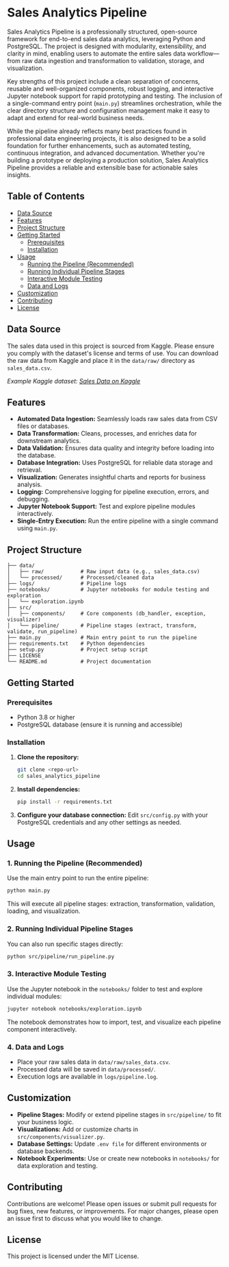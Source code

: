
# Sales Analytics Pipeline

Sales Analytics Pipeline is a professionally structured, open-source framework for end-to-end sales data analytics, leveraging Python and PostgreSQL. The project is designed with modularity, extensibility, and clarity in mind, enabling users to automate the entire sales data workflow—from raw data ingestion and transformation to validation, storage, and visualization.

Key strengths of this project include a clean separation of concerns, reusable and well-organized components, robust logging, and interactive Jupyter notebook support for rapid prototyping and testing. The inclusion of a single-command entry point (`main.py`) streamlines orchestration, while the clear directory structure and configuration management make it easy to adapt and extend for real-world business needs.

While the pipeline already reflects many best practices found in professional data engineering projects, it is also designed to be a solid foundation for further enhancements, such as automated testing, continuous integration, and advanced documentation. Whether you're building a prototype or deploying a production solution, Sales Analytics Pipeline provides a reliable and extensible base for actionable sales insights.

## Table of Contents

- [Data Source](#data-source)
- [Features](#features)
- [Project Structure](#project-structure)
- [Getting Started](#getting-started)
  - [Prerequisites](#prerequisites)
  - [Installation](#installation)
- [Usage](#usage)
  - [Running the Pipeline (Recommended)](#1-running-the-pipeline-recommended)
  - [Running Individual Pipeline Stages](#2-running-individual-pipeline-stages)
  - [Interactive Module Testing](#3-interactive-module-testing)
  - [Data and Logs](#4-data-and-logs)
- [Customization](#customization)
- [Contributing](#contributing)
- [License](#license)

## Data Source

The sales data used in this project is sourced from Kaggle. Please ensure you comply with the dataset's license and terms of use. You can download the raw data from Kaggle and place it in the `data/raw/` directory as `sales_data.csv`.

*Example Kaggle dataset: [Sales Data on Kaggle](https://www.kaggle.com/datasets)*

## Features

- **Automated Data Ingestion:** Seamlessly loads raw sales data from CSV files or databases.
- **Data Transformation:** Cleans, processes, and enriches data for downstream analytics.
- **Data Validation:** Ensures data quality and integrity before loading into the database.
- **Database Integration:** Uses PostgreSQL for reliable data storage and retrieval.
- **Visualization:** Generates insightful charts and reports for business analysis.
- **Logging:** Comprehensive logging for pipeline execution, errors, and debugging.
- **Jupyter Notebook Support:** Test and explore pipeline modules interactively.
- **Single-Entry Execution:** Run the entire pipeline with a single command using `main.py`.

## Project Structure
```
├── data/
│   ├── raw/            # Raw input data (e.g., sales_data.csv)
│   └── processed/      # Processed/cleaned data
├── logs/               # Pipeline logs
├── notebooks/          # Jupyter notebooks for module testing and exploration
│   └── exploration.ipynb
├── src/
│   ├── components/     # Core components (db_handler, exception, visualizer)
│   └── pipeline/       # Pipeline stages (extract, transform, validate, run_pipeline)
├── main.py             # Main entry point to run the pipeline
├── requirements.txt    # Python dependencies
├── setup.py            # Project setup script
├── LICENSE
└── README.md           # Project documentation
```

## Getting Started

### Prerequisites

- Python 3.8 or higher
- PostgreSQL database (ensure it is running and accessible)

### Installation

1. **Clone the repository:**
   ```sh
   git clone <repo-url>
   cd sales_analytics_pipeline
   ```
2. **Install dependencies:**
   ```sh
   pip install -r requirements.txt
   ```
3. **Configure your database connection:**
   Edit `src/config.py` with your PostgreSQL credentials and any other settings as needed.

## Usage

### 1. Running the Pipeline (Recommended)

Use the main entry point to run the entire pipeline:
```sh
python main.py
```
This will execute all pipeline stages: extraction, transformation, validation, loading, and visualization.

### 2. Running Individual Pipeline Stages

You can also run specific stages directly:
```sh
python src/pipeline/run_pipeline.py
```

### 3. Interactive Module Testing

Use the Jupyter notebook in the `notebooks/` folder to test and explore individual modules:
```sh
jupyter notebook notebooks/exploration.ipynb
```
The notebook demonstrates how to import, test, and visualize each pipeline component interactively.

### 4. Data and Logs

- Place your raw sales data in `data/raw/sales_data.csv`.
- Processed data will be saved in `data/processed/`.
- Execution logs are available in `logs/pipeline.log`.

## Customization

- **Pipeline Stages:** Modify or extend pipeline stages in `src/pipeline/` to fit your business logic.
- **Visualizations:** Add or customize charts in `src/components/visualizer.py`.
- **Database Settings:** Update `.env file` for different environments or database backends.
- **Notebook Experiments:** Use or create new notebooks in `notebooks/` for data exploration and testing.

## Contributing

Contributions are welcome! Please open issues or submit pull requests for bug fixes, new features, or improvements. For major changes, please open an issue first to discuss what you would like to change.

## License

This project is licensed under the MIT License.
